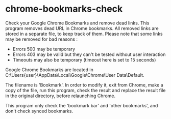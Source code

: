 # chrome-bookmarks-check
Check your Google Chrome Bookmarks and remove dead links. This program removes dead URL in Chrome bookmarks. All removed links are stored in a separate file, to keep track of them. Please note that some links may be removed for bad reasons :

- Errors 500 may be temporary
- Errors 403 may be valid but they can't be tested without user interaction
- Timeouts may also be temporary (timeout here is set to 15 seconds)
  
Google Chrome Bookmarks are located in C:\Users\{user}\AppData\Local\Google\Chrome\User Data\Default.

The filename is 'Bookmark'. In order to modify it, exit from Chrome, make a copy of the file, run this program, check the result and replace the result file in the original directory, before relaunching Chrome.

This program only check the 'bookmark bar' and 'other bookmarks', and don't check synced bookmarks.
